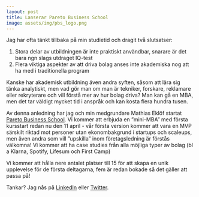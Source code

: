 ```yaml
---
layout: post
title: Lanserar Pareto Business School
image: assets/img/pbs_logo.png
---
```


Jag har ofta tänkt tillbaka på min studietid och dragit två slutsatser:

1. Stora delar av utbildningen är inte praktiskt användbar, snarare är det bara ngn slags utdraget IQ-test
2. Flera viktiga aspekter av att driva bolag anses inte akademiska nog att ha med i traditionella program

Kanske har akademisk utbildning även andra syften, såsom att lära sig tänka analytiskt, men vad gör man om man är tekniker, forskare, reklamare eller rekryterare och vill förstå mer av hur bolag drivs? Man kan gå en MBA, men det tar väldigt mycket tid i anspråk och kan kosta flera hundra tusen.

Av denna anledning har jag och min medgrundare Mathias Eklöf startat [Pareto Business School](https://www.paretoschool.com/). Vi kommer att erbjuda en ”mini-MBA” med första kursstart redan nu den 11 april - vår första version kommer att vara en MVP särskilt riktad mot personer utan ekonombakgrund i startups och scaleups, men även andra som vill ”upskilla” inom företagsledning är förstås välkomna! Vi kommer att ha case studies från alla möjliga typer av bolag (bl a Klarna, Spotify, Lifesum och First Camp)

Vi kommer att hålla nere antalet platser till 15 för att skapa en unik upplevelse för de första deltagarna, fem är redan bokade så det gäller att passa på!

Tankar? Jag nås på [LinkedIn](https://www.linkedin.com/in/jensbackbom/) eller [Twitter](https://twitter.com/JensBackbom).
